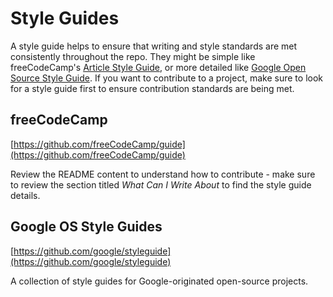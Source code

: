 # Style Guides

A style guide helps to ensure that writing and style standards are met consistently throughout the repo. They might be simple like freeCodeCamp's [Article Style Guide](https://github.com/freeCodeCamp/guide/blob/master/CONTRIBUTING.md#article-style-guide), or more detailed like [Google Open Source Style Guide](https://github.com/google/styleguide). If you want to contribute to a project, make sure to look for a style guide first to ensure contribution standards are being met.

## freeCodeCamp
[https://github.com/freeCodeCamp/guide](https://github.com/freeCodeCamp/guide)

Review the README content to understand how to contribute - make sure to review the section titled *What Can I Write About* to find the style guide details.

## Google OS Style Guides
[https://github.com/google/styleguide](https://github.com/google/styleguide)

A collection of style guides for Google-originated open-source projects.
